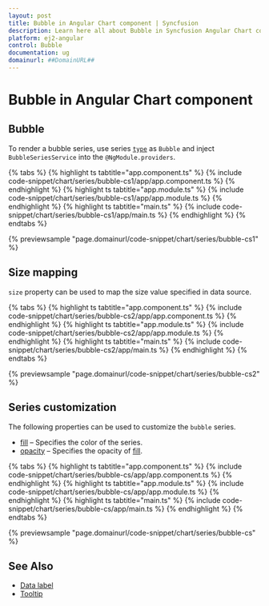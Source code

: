 ```yaml
---
layout: post
title: Bubble in Angular Chart component | Syncfusion
description: Learn here all about Bubble in Syncfusion Angular Chart component of Syncfusion Essential JS 2 and more.
platform: ej2-angular
control: Bubble
documentation: ug
domainurl: ##DomainURL##
---
```


# Bubble in Angular Chart component

## Bubble

To render a bubble series, use series [`type`](https://ej2.syncfusion.com/angular/documentation/api/chart/seriesDirective/#type) as `Bubble` and inject `BubbleSeriesService` into the `@NgModule.providers`.

{% tabs %}
{% highlight ts tabtitle="app.component.ts" %}
{% include code-snippet/chart/series/bubble-cs1/app/app.component.ts %}
{% endhighlight %}
{% highlight ts tabtitle="app.module.ts" %}
{% include code-snippet/chart/series/bubble-cs1/app/app.module.ts %}
{% endhighlight %}
{% highlight ts tabtitle="main.ts" %}
{% include code-snippet/chart/series/bubble-cs1/app/main.ts %}
{% endhighlight %}
{% endtabs %}
  
{% previewsample "page.domainurl/code-snippet/chart/series/bubble-cs1" %}

## Size mapping

`size` property can be used to map the size value specified in data source.

{% tabs %}
{% highlight ts tabtitle="app.component.ts" %}
{% include code-snippet/chart/series/bubble-cs2/app/app.component.ts %}
{% endhighlight %}
{% highlight ts tabtitle="app.module.ts" %}
{% include code-snippet/chart/series/bubble-cs2/app/app.module.ts %}
{% endhighlight %}
{% highlight ts tabtitle="main.ts" %}
{% include code-snippet/chart/series/bubble-cs2/app/main.ts %}
{% endhighlight %}
{% endtabs %}
  
{% previewsample "page.domainurl/code-snippet/chart/series/bubble-cs2" %}

## Series customization

The following properties can be used to customize the `bubble` series.

* [fill](https://ej2.syncfusion.com/angular/documentation/api/chart/seriesModel/#fill) – Specifies the color of the series.
* [opacity](https://ej2.syncfusion.com/angular/documentation/api/chart/seriesModel/#opacity) – Specifies the opacity of [fill](https://ej2.syncfusion.com/angular/documentation/api/chart/seriesModel/#fill).

{% tabs %}
{% highlight ts tabtitle="app.component.ts" %}
{% include code-snippet/chart/series/bubble-cs/app/app.component.ts %}
{% endhighlight %}
{% highlight ts tabtitle="app.module.ts" %}
{% include code-snippet/chart/series/bubble-cs/app/app.module.ts %}
{% endhighlight %}
{% highlight ts tabtitle="main.ts" %}
{% include code-snippet/chart/series/bubble-cs/app/main.ts %}
{% endhighlight %}
{% endtabs %}
  
{% previewsample "page.domainurl/code-snippet/chart/series/bubble-cs" %}

## See Also

* [Data label](./data-labels/)
* [Tooltip](./tool-tip/)